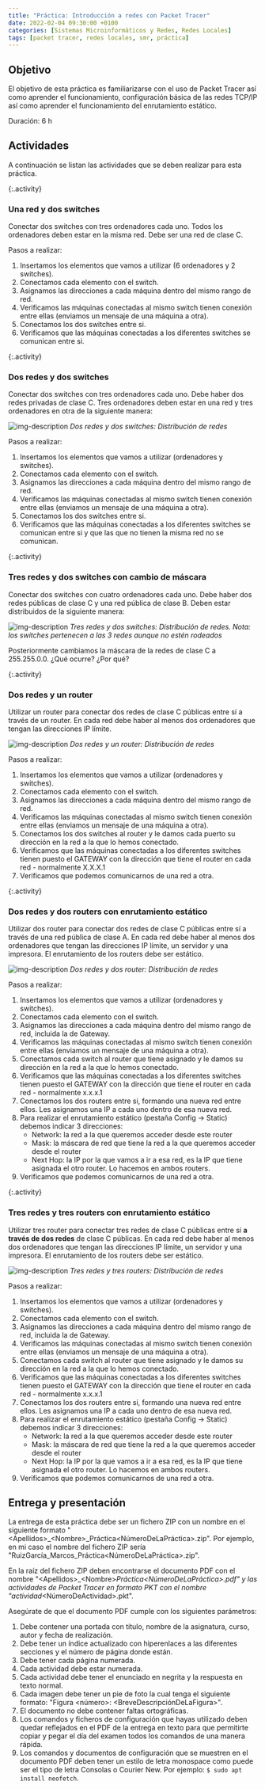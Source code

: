 ```yaml
---
title: "Práctica: Introducción a redes con Packet Tracer"
date: 2022-02-04 09:30:00 +0100
categories: [Sistemas Microinformáticos y Redes, Redes Locales]
tags: [packet tracer, redes locales, smr, práctica]
---
```


## Objetivo

El objetivo de esta práctica es familiarizarse con el uso de Packet Tracer así como aprender el funcionamiento, configuración básica de las redes TCP/IP así como aprender el funcionamiento del enrutamiento estático.

Duración: 6 h

## Actividades

A continuación se listan las actividades que se deben realizar para esta práctica.

{:.activity}
### Una red y dos switches

Conectar dos switches con tres ordenadores cada uno. Todos los ordenadores deben estar en la misma red. Debe ser una red de clase C.

Pasos a realizar:

1. Insertamos los elementos que vamos a utilizar (6 ordenadores y 2 switches).
2. Conectamos cada elemento con el switch.
3. Asignamos las direcciones a cada máquina dentro del mismo rango de red.
4. Verificamos las máquinas conectadas al mismo switch tienen conexión entre ellas (enviamos un mensaje de una máquina a otra).
5. Conectamos los dos switches entre si.
6. Verificamos que las máquinas conectadas a los diferentes switches se comunican entre si.

{:.activity}
### Dos redes y dos switches

Conectar dos switches con tres ordenadores cada uno. Debe haber dos redes privadas de clase C. Tres ordenadores deben estar en una red y tres ordenadores en otra de la siguiente manera:

![img-description](/assets/img/practica-introduccion-packet-tracer/tresRedesDosSwitches.png)
_Dos redes y dos switches: Distribución de redes_

Pasos a realizar:

1. Insertamos los elementos que vamos a utilizar (ordenadores y switches).
2. Conectamos cada elemento con el switch.
3. Asignamos las direcciones a cada máquina dentro del mismo rango de red.
4. Verificamos las máquinas conectadas al mismo switch tienen conexión entre ellas (enviamos un mensaje de una máquina a otra).
5. Conectamos los dos switches entre si.
6. Verificamos que las máquinas conectadas a los diferentes switches se comunican entre si y que las que no tienen la misma red no se comunican.

{:.activity}
### Tres redes y dos switches con cambio de máscara

Conectar dos switches con cuatro ordenadores cada uno. Debe haber dos redes públicas de clase C y una red pública de clase B. Deben estar distribuidos de la siguiente manera:

![img-description](/assets/img/practica-introduccion-packet-tracer/tresRedesDosSwitches.png)
_Tres redes y dos switches: Distribución de redes. Nota: los switches pertenecen a las 3 redes aunque no estén rodeados_

Posteriormente cambiamos la máscara de la redes de clase C a 255.255.0.0. ¿Qué ocurre? ¿Por qué?

{:.activity}
### Dos redes y un router

Utilizar un router para conectar dos redes de clase C públicas entre sí a través de un router. En cada red debe haber al menos dos ordenadores que tengan las direcciones IP límite.

![img-description](/assets/img/practica-introduccion-packet-tracer/dosRedesUnRouter.png)
_Dos redes y un router: Distribución de redes_

Pasos a realizar:

1. Insertamos los elementos que vamos a utilizar (ordenadores y switches).
2. Conectamos cada elemento con el switch.
3. Asignamos las direcciones a cada máquina dentro del mismo rango de red.
4. Verificamos las máquinas conectadas al mismo switch tienen conexión entre ellas (enviamos un mensaje de una máquina a otra).
5. Conectamos los dos switches al router y le damos cada puerto su dirección en la red a la que lo hemos conectado.
6. Verificamos que las máquinas conectadas a los diferentes switches tienen puesto el GATEWAY con la dirección que tiene el router en cada red - normalmente X.X.X.1
7. Verificamos que podemos comunicarnos de una red a otra.

{:.activity}
### Dos redes y dos routers con enrutamiento estático

Utilizar dos router para conectar dos redes de clase C públicas entre sí a través de una red pública de clase A. En cada red debe haber al menos dos ordenadores que tengan las direcciones IP límite, un servidor y una impresora. El enrutamiento de los routers debe ser estático.

![img-description](/assets/img/practica-introduccion-packet-tracer/dosRedesDosRouter.png)
_Dos redes y dos router: Distribución de redes_

Pasos a realizar:

1. Insertamos los elementos que vamos a utilizar (ordenadores y switches).
2. Conectamos cada elemento con el switch.
3. Asignamos las direcciones a cada máquina dentro del mismo rango de red, incluida la de Gateway.
4. Verificamos las máquinas conectadas al mismo switch tienen conexión entre ellas (enviamos un mensaje de una máquina a otra).
5. Conectamos cada switch al router que tiene asignado y le damos su dirección en la red a la que lo hemos conectado.
6. Verificamos que las máquinas conectadas a los diferentes switches tienen puesto el GATEWAY con la dirección que tiene el router en cada red - normalmente x.x.x.1
7. Conectamos los dos routers entre si, formando una nueva red entre ellos. Les asignamos una IP a cada uno dentro de esa nueva red.
8. Para realizar el enrutamiento estático (pestaña Config -> Static) debemos indicar 3 direcciones:
    - Network: la red a la que queremos acceder desde este router
    - Mask: la máscara de red que tiene la red a la que queremos acceder desde el router
    - Next Hop: la IP por la que vamos a ir a esa red, es la IP que tiene asignada el otro router. Lo hacemos en ambos routers.
9. Verificamos que podemos comunicarnos de una red a otra.

{:.activity}
### Tres redes y tres routers con enrutamiento estático

Utilizar tres router para conectar tres redes de clase C públicas entre sí **a través de dos redes** de clase C públicas. En cada red debe haber al menos dos ordenadores que tengan las direcciones IP límite, un servidor y una impresora. El enrutamiento de los routers debe ser estático.

![img-description](/assets/img/practica-introduccion-packet-tracer/tresRedesTresRouters.png)
_Tres redes y tres routers: Distribución de redes_

Pasos a realizar:

1. Insertamos los elementos que vamos a utilizar (ordenadores y switches).
2. Conectamos cada elemento con el switch.
3. Asignamos las direcciones a cada máquina dentro del mismo rango de red, incluida la de Gateway.
4. Verificamos las máquinas conectadas al mismo switch tienen conexión entre ellas (enviamos un mensaje de una máquina a otra).
5. Conectamos cada switch al router que tiene asignado y le damos su dirección en la red a la que lo hemos conectado.
6. Verificamos que las máquinas conectadas a los diferentes switches tienen puesto el GATEWAY
 con la dirección que tiene el router en cada red - normalmente x.x.x.1
7. Conectamos los dos routers entre si, formando una nueva red entre ellos. Les asignamos una IP a cada uno dentro de esa nueva red.
8. Para realizar el enrutamiento estático (pestaña Config -> Static) debemos indicar 3 direcciones:
    - Network: la red a la que queremos acceder desde este router
    - Mask: la máscara de red que tiene la red a la que queremos acceder desde el router
    - Next Hop: la IP por la que vamos a ir a esa red, es la IP que tiene asignada el otro router. Lo hacemos en ambos routers.
9. Verificamos que podemos comunicarnos de una red a otra.

## Entrega y presentación

La entrega de esta práctica debe ser un fichero ZIP con un nombre en el siguiente formato "\<Apellidos\>_\<Nombre\>_Práctica\<NúmeroDeLaPráctica\>.zip". Por ejemplo, en mi caso el nombre del fichero ZIP sería "RuizGarcía_Marcos_Práctica\<NúmeroDeLaPráctica\>.zip".

En la raíz del fichero ZIP deben encontrarse el documento PDF con el nombre "\<Apellidos\>_\<Nombre\>_Práctica\<NúmeroDeLaPráctica\>.pdf" y las actividades de Packet Tracer en formato PKT con el nombre "actividad_\<NúmeroDeActividad\>.pkt".

Asegúrate de que el documento PDF cumple con los siguientes parámetros:

1. Debe contener una portada con título, nombre de la asignatura, curso, autor y fecha de realización.
2. Debe tener un índice actualizado con hiperenlaces a las diferentes secciones y el número de página donde están.
3. Debe tener cada página numerada.
4. Cada actividad debe estar numerada. 
5. Cada actividad debe tener el enunciado en negrita y la respuesta en texto normal.
6. Cada imagen debe tener un pie de foto la cual tenga el siguiente formato: "Figura \<número\>: \<BreveDescripciónDeLaFigura\>".
7. El documento no debe contener faltas ortográficas.
8. Los comandos y ficheros de configuración que hayas utilizado deben quedar reflejados en el PDF de la entrega en texto para que permitirte copiar y pegar el día del examen todos los comandos de una manera rápida.
9. Los comandos y documentos de configuración que se muestren en el documento PDF deben tener un estilo de letra monospace como puede ser el tipo de letra Consolas o Courier New. Por ejemplo: `$ sudo apt install neofetch`.